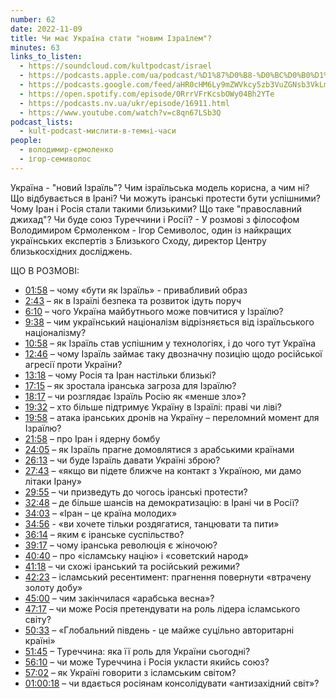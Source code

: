 ```yaml
---
number: 62
date: 2022-11-09
title: Чи має Україна стати "новим Ізраїлем"?
minutes: 63
links_to_listen:
  - https://soundcloud.com/kultpodcast/israel
  - https://podcasts.apple.com/ua/podcast/%D1%87%D0%B8-%D0%BC%D0%B0%D1%94-%D1%83%D0%BA%D1%80%D0%B0%D1%97%D0%BD%D0%B0-%D1%81%D1%82%D0%B0%D1%82%D0%B8-%D0%BD%D0%BE%D0%B2%D0%B8%D0%BC-%D1%96%D0%B7%D1%80%D0%B0%D1%97%D0%BB%D0%B5%D0%BC-%D1%81%D0%B5%D0%BC%D0%B8%D0%B2%D0%BE%D0%BB%D0%BE%D1%81-%D1%94%D1%80%D0%BC%D0%BE%D0%BB%D0%B5%D0%BD%D0%BA%D0%BE/id1581339249?i=1000587124898
  - https://podcasts.google.com/feed/aHR0cHM6Ly9mZWVkcy5zb3VuZGNsb3VkLmNvbS91c2Vycy9zb3VuZGNsb3VkOnVzZXJzOjg5MjM3MjAyNy9zb3VuZHMucnNz/episode/dGFnOnNvdW5kY2xvdWQsMjAxMDp0cmFja3MvMTM4ODIzNzc3MA?sa=X&ved=0CAUQkfYCahcKEwiIoMqb_d_7AhUAAAAAHQAAAAAQAQ
  - https://open.spotify.com/episode/0RrrVFrKcsbOWy04Bh2YTe
  - https://podcasts.nv.ua/ukr/episode/16911.html
  - https://www.youtube.com/watch?v=c8qn67LSb3Q
podcast_lists:
  - kult-podcast-мислити-в-темні-часи
people:
  - володимир-єрмоленко
  - ігор-семиволос
---
```


Україна - "новий Ізраїль"? Чим ізраїльська модель корисна, а чим ні? Що
відбувається в Ірані? Чи можуть іранські протести бути успішними? Чому Іран і
Росія стали такими близькими? Що таке "православний джихад"? Чи буде союз
Туреччини і Росії? - У розмові з філософом Володимиром Єрмоленком - Ігор
Семиволос, один із найкращих українських експертів з Близького Сходу, директор
Центру близькосхідних досліджень.

ЩО В РОЗМОВІ:

- [01:58][1] – чому «бути як Ізраїль» \- привабливий образ
- [2:43][2] – як в Ізраїлі безпека та розвиток ідуть поруч
- [6:10][3] – чого Україна майбутнього може повчитися у Ізраїлю?
- [9:38][4] – чим український націоналізм відрізняється від ізраїльського націоналізму?
- [10:58][5] – як Ізраїль став успішним у технологіях, і до чого тут Україна
- [12:46][6] – чому Ізраїль займає таку двозначну позицію щодо російської агресії проти України?
- [13:18][7] – чому Росія та Іран настільки близькі?
- [17:15][8] – як зростала іранська загроза для Ізраїлю?
- [18:17][9] – чи розглядає Ізраїль Росію як «менше зло»?
- [19:32][10] – хто більше підтримує Україну в Ізраїлі: праві чи ліві?
- [19:58][11] – атака іранських дронів на Україну – переломний момент для Ізраїлю?
- [21:58][12] – про Іран і ядерну бомбу
- [24:05][13] – як Ізраїль прагне домовлятися з арабськими країнами
- [26:13][14] – чи буде Ізраїль давати Україні зброю?
- [27:43][15] – «якщо ви підете ближче на контакт з Україною, ми дамо літаки Ірану»
- [29:55][16] – чи призведуть до чогось іранські протести?
- [32:48][17] – де більше шансів на демократизацію: в Ірані чи в Росії?
- [34:03][18] – «Іран – це країна молодих»
- [34:56][19] \- «ви хочете тільки роздягатися, танцювати та пити»
- [36:14][20] – яким є іранське суспільство?
- [39:17][21] – чому іранська революція є жіночою?
- [40:40][22] – про «ісламську націю» і «советский народ»
- [41:18][23] – чи схожі іранський та російський режими?
- [42:23][24] – ісламський ресентимент: прагнення повернути «втрачену золоту добу»
- [45:00][25] – чим закінчилася «арабська весна»?
- [47:17][26] – чи може Росія претендувати на роль лідера ісламського світу?
- [50:33][27] – «Глобальний південь \- це майже суцільно авторитарні країні»
- [51:45][28] – Туреччина: яка її роль для України сьогодні?
- [56:10][29] – чи може Туреччина і Росія укласти якийсь союз?
- [57:02][30] – як Україні говорити з ісламським світом?
- [01:00:18][31] – чи вдається росіянам консолідувати «антизахідний світ»?

[1]: https://www.youtube.com/watch?v=c8qn67LSb3Q&t=118s
[2]: https://www.youtube.com/watch?v=c8qn67LSb3Q&t=163s
[3]: https://www.youtube.com/watch?v=c8qn67LSb3Q&t=370s
[4]: https://www.youtube.com/watch?v=c8qn67LSb3Q&t=578s
[5]: https://www.youtube.com/watch?v=c8qn67LSb3Q&t=658s
[6]: https://www.youtube.com/watch?v=c8qn67LSb3Q&t=766s
[7]: https://www.youtube.com/watch?v=c8qn67LSb3Q&t=798s
[8]: https://www.youtube.com/watch?v=c8qn67LSb3Q&t=1035s
[9]: https://www.youtube.com/watch?v=c8qn67LSb3Q&t=1097s
[10]: https://www.youtube.com/watch?v=c8qn67LSb3Q&t=1172s
[11]: https://www.youtube.com/watch?v=c8qn67LSb3Q&t=1198s
[12]: https://www.youtube.com/watch?v=c8qn67LSb3Q&t=1318s
[13]: https://www.youtube.com/watch?v=c8qn67LSb3Q&t=1445s
[14]: https://www.youtube.com/watch?v=c8qn67LSb3Q&t=1573s
[15]: https://www.youtube.com/watch?v=c8qn67LSb3Q&t=1663s
[16]: https://www.youtube.com/watch?v=c8qn67LSb3Q&t=1795s
[17]: https://www.youtube.com/watch?v=c8qn67LSb3Q&t=1968s
[18]: https://www.youtube.com/watch?v=c8qn67LSb3Q&t=2043s
[19]: https://www.youtube.com/watch?v=c8qn67LSb3Q&t=2096s
[20]: https://www.youtube.com/watch?v=c8qn67LSb3Q&t=2174s
[21]: https://www.youtube.com/watch?v=c8qn67LSb3Q&t=2357s
[22]: https://www.youtube.com/watch?v=c8qn67LSb3Q&t=2440s
[23]: https://www.youtube.com/watch?v=c8qn67LSb3Q&t=2478s
[24]: https://www.youtube.com/watch?v=c8qn67LSb3Q&t=2543s
[25]: https://www.youtube.com/watch?v=c8qn67LSb3Q&t=2700s
[26]: https://www.youtube.com/watch?v=c8qn67LSb3Q&t=2837s
[27]: https://www.youtube.com/watch?v=c8qn67LSb3Q&t=3033s
[28]: https://www.youtube.com/watch?v=c8qn67LSb3Q&t=3105s
[29]: https://www.youtube.com/watch?v=c8qn67LSb3Q&t=3370s
[30]: https://www.youtube.com/watch?v=c8qn67LSb3Q&t=3422s
[31]: https://www.youtube.com/watch?v=c8qn67LSb3Q&t=3618s
